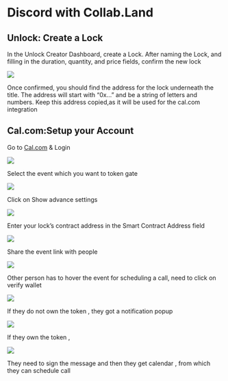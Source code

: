 # Discord with Collab.Land

## Unlock: Create a Lock


In the Unlock Creator Dashboard, create a Lock. After naming the Lock, and filling in the duration, quantity, and price fields, confirm the new lock


![](https://ipfs.io/ipfs/bafkreicypsc3pwl47bt5dxqentbbtdtazpmiivcy72ppqlheamuouvfizi)

Once confirmed, you should find the address for the lock underneath the title. The address will start with “0x…” and be a string of letters and numbers. Keep this address copied,as it will be used for the cal.com integration


## Cal.com:Setup your Account

Go to [Cal.com](https://cal.com/web3) & Login

![](https://ipfs.io/ipfs/bafybeiekuzofgzsbrf3g62va3ganevln5nstdhvmwd3nuyrqjk7iqxf3sm)


Select the event which you want to token gate

![](https://ipfs.io/ipfs/bafkreiedw3di5p2htdt2mbmvtsxigdksig6e3cfwczhs3jupvlhbwxfqkq)

Click on Show advance settings

![](https://ipfs.io/ipfs/bafybeids3b2kjujd5pui2uwf6y5vcytdvodzrqbccghgxzqx6jtmw5cdwa)

Enter your lock’s contract address in the Smart Contract Address field

![](https://ipfs.io/ipfs/bafybeihyelmwubqs7ondvigw7rnq4po2vfac33psvjkkpvyjg4235rwqge)


Share the event link with people


![](https://ipfs.io/ipfs/bafybeihgi37ijauhbvzthtsl22tz3yd6bnab6ekum4bgew4twocbsvj2ia)

Other person has to hover the event for scheduling a call, need to click on verify wallet

![](https://ipfs.io/ipfs/bafybeihlbtun2uhxoo7mflvwyj6feeb5onk3pie36arwwohgpdmty355ym)

If they do not own the token , they got a notification popup

![](https://ipfs.io/ipfs/bafkreialfzt2lvmuyyik7juatoliaf65gfz4yurj5ayqtfxg2ablj2muu4)


If they own the token ,

![](https://ipfs.io/ipfs/bafybeibspor7arf5zp5g5kd3it2prpnot4rooha6m7csro6wjlfqttygte)


They need to sign the message and then they get calendar , from which they can schedule call



